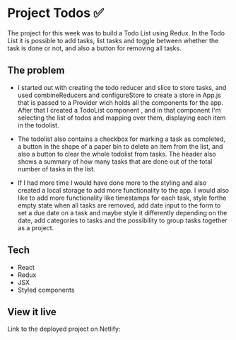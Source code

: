 # Project Todos ✅

The project for this week was to build a Todo List using Redux. In the Todo List it is possible to add tasks, list tasks and toggle between whether the task is done or not, and also a button for removing all tasks.

## The problem

- I started out with creating the todo reducer and slice to store tasks, and used combineReducers and configureStore to create a store in App.js that is passed to a Provider wich holds all the components for the app. After that I created a TodoList component , and in that component I'm selecting the list of todos and mapping over them, displaying each item in the todolist. 

- The todolist also contains a checkbox for marking a task as completed, a button in the shape of a paper bin to delete an item from the list, and also a button to clear the whole todolist from tasks. The header also shows a summary of how many tasks that are done out of the total number of tasks in the list. 

-  If I had more time I would have done more to the styling and also created a local storage to add more functionality to the app. I would also like to add more functionality like timestamps for each task, style  forthe empty state when all tasks are removed, add date input to the form to set a due date on a task and maybe style it differently depending on the date, add categories to tasks and the possibility to group tasks together as a project. 

## Tech
- React
- Redux
- JSX 
- Styled components

## View it live

Link to the deployed project on Netlify: 